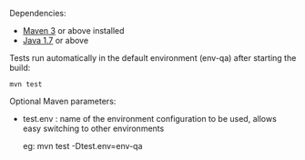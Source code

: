 Dependencies:

* [Maven 3](http://maven.apache.org) or above installed
* [Java 1.7](http://www.oracle.com/technetwork/java/javase/downloads/index.html) or above

Tests run automatically in the default environment (env-qa) after starting the build:

    mvn test
	
Optional Maven parameters:
* test.env : name of the environment configuration to be used, allows easy switching to other environments

	eg: mvn test -Dtest.env=env-qa